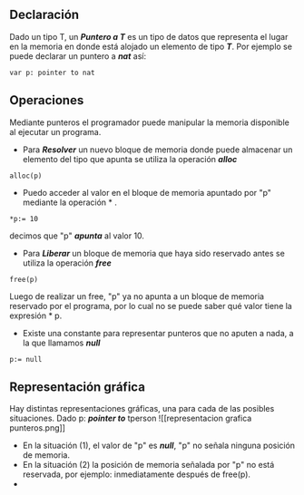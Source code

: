 ## Declaración
Dado un tipo T, un ***Puntero a T*** es un tipo de datos que representa el lugar en la memoria en donde está alojado un elemento de tipo ***T***.
Por ejemplo se puede declarar un puntero a ***nat*** así:
```LenguajeDeLaMateria
var p: pointer to nat
```

## Operaciones
Mediante punteros el programador puede manipular la memoria disponible al ejecutar un programa.
- Para ***Resolver*** un nuevo bloque de memoria donde puede almacenar un elemento del tipo que apunta se utiliza la operación ***alloc***
```LenguajeDeLaMateria
alloc(p)
```
- Puedo acceder al valor en el bloque de memoria apuntado por "p" mediante la operación * .
```LenguajeDeLaMateria
*p:= 10
```
decimos que "p" ***apunta*** al valor 10.
- Para ***Liberar*** un bloque de memoria que haya sido reservado antes se utiliza la operación ***free***
```LenguajeDeLaMateroa
free(p)
```
Luego de realizar un free, "p" ya no apunta a un bloque de memoria reservado por el programa, por lo cual no se puede saber qué valor tiene la expresión * p.
- Existe una constante para representar punteros que no aputen a nada, a la que llamamos ***null***
```LenguajeDeLaMateria
p:= null
```

## Representación gráfica
Hay distintas representaciones gráficas, una para cada de las posibles situaciones. Dado 
p: ***pointer to*** tperson
![[representacion grafica punteros.png]]
- En la situación (1), el valor de "p" es ***null***, "p" no señala ninguna posición de memoria.
- En la situación (2) la posición de memoria señalada por "p" no está reservada, por ejemplo: inmediatamente después de free(p).
- 